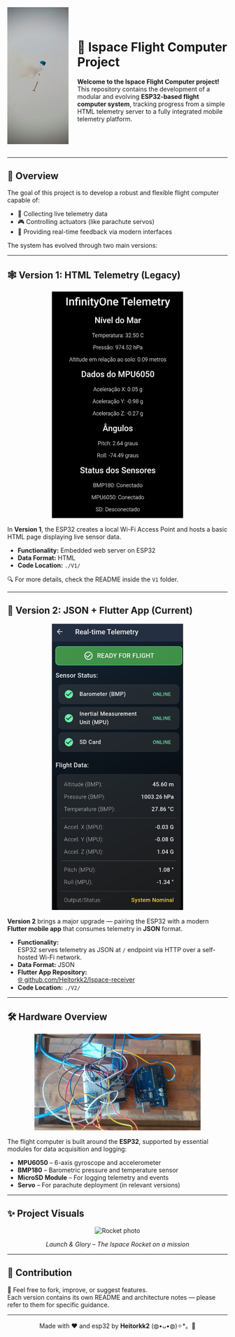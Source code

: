 <div style="display: flex; align-items: center; gap: 20px; margin-bottom: 30px;">
  <img src="./assets/land.png" alt="Landing with parachute" width="140">
  <div>
    <h1>🚀 Ispace Flight Computer Project</h1>
    <p><strong>Welcome to the Ispace Flight Computer project!</strong><br>
    This repository contains the development of a modular and evolving <strong>ESP32-based flight computer system</strong>, tracking progress from a simple HTML telemetry server to a fully integrated mobile telemetry platform.</p>
  </div>
</div>

---

## 🧠 Overview
The goal of this project is to develop a robust and flexible flight computer capable of:

- 📡 Collecting live telemetry data  
- 🎮 Controlling actuators (like parachute servos)  
- 📲 Providing real-time feedback via modern interfaces

The system has evolved through two main versions:

---

## 🕸️ Version 1: HTML Telemetry (Legacy)

<p align="center">
  <img src="./V1/assets/html.png" alt="HTML Telemetry" width="300"/>
</p>

In **Version 1**, the ESP32 creates a local Wi-Fi Access Point and hosts a basic HTML page displaying live sensor data.

- **Functionality:** Embedded web server on ESP32  
- **Data Format:** HTML  
- **Code Location:** `./V1/`

🔍 For more details, check the README inside the `V1` folder.

---

## 📱 Version 2: JSON + Flutter App (Current)

<p align="center">
  <img src="./V2/assets/appUI.png" alt="Flutter UI" width="300"/>
</p>

**Version 2** brings a major upgrade — pairing the ESP32 with a modern **Flutter mobile app** that consumes telemetry in **JSON** format.

- **Functionality:**  
  ESP32 serves telemetry as JSON at `/` endpoint via HTTP over a self-hosted Wi-Fi network.
- **Data Format:** JSON  
- **Flutter App Repository:**  
  [🌐 github.com/Heitorkk2/Ispace-receiver](https://github.com/Heitorkk2/Ispace-receiver)
- **Code Location:** `./V2/`  

---

## 🛠️ Hardware Overview

<p align="center">
  <img src="./V1/assets/hardware.png" alt="Flight Computer Hardware" width="380"/>
</p>

The flight computer is built around the **ESP32**, supported by essential modules for data acquisition and logging:

- **MPU6050** – 6-axis gyroscope and accelerometer  
- **BMP180** – Barometric pressure and temperature sensor  
- **MicroSD Module** – For logging telemetry and events  
- **Servo** – For parachute deployment (in relevant versions)

---

## ✨ Project Visuals

<p align="center">
  <img src="./assets/rocket.png" alt="Rocket photo" width="400"/>
</p>

<p align="center">
  <em>Launch & Glory – The Ispace Rocket on a mission</em>
</p>

---

## 🤝 Contribution
💖 Feel free to fork, improve, or suggest features.  
Each version contains its own README and architecture notes — please refer to them for specific guidance.

---

<p align="center">
  Made with ❤️ and esp32 by <strong>Heitorkk2</strong> (⁠◍⁠•⁠ᴗ⁠•⁠◍⁠)✧⁠*⁠。🚀 
</p>
